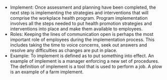 * Implement:
Once assessment and planning have been completed, the next step is implementing the strategies and interventions that will comprise the workplace health program. Program implementation involves all the steps needed to put health promotion strategies and interventions into place and make them available to employees.
* Roles:
Keeping the lines of communication open is perhaps the most important role of employees during the implementation process. This includes taking the time to voice concerns, seek out answers and resolve any difficulties as changes are put in place.
* Example:
To implement is defined as to put something into effect. An example of implement is a manager enforcing a new set of procedures. The definition of implement is a tool that is used to perform a job. A plow is an example of a farm implement.

